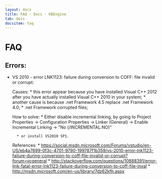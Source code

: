 ```yaml
---
layout: docs
title: FAQ · Docs · KBEngine
tab: docs
docsitem: faq
---
```


FAQ
========

Errors:
-----------------


* VS 2010 - error LNK1123: failure during conversion to COFF: file invalid or corrupt:

	Causes:
		* this error appear because you have installed Visual C++ 2012 after you have actually installed Visual C++ 2010 in your system;
		* another cause is because .net Framework 4.5 replace .net Framework 4.0;
		* .net Framework corrupted files;

	How to solve:
		* Either disable incremental linking, by going to 
			Project Properties 
			   -> Configuration Properties 
			       -> Linker (General) 
			          -> Enable Incremental Linking -> "No (/INCREMENTAL:NO)"

		* or install VS2010 SP1.
		

	References:
		* https://social.msdn.microsoft.com/Forums/vstudio/en-US/eb4a7699-0f3c-4701-9790-199787f1b359/vs-2010-error-lnk1123-failure-during-conversion-to-coff-file-invalid-or-corrupt?forum=vcgeneral
		* http://stackoverflow.com/questions/10888391/error-link-fatal-error-lnk1123-failure-during-conversion-to-coff-file-inval
		* http://msdn.microsoft.com/en-us/library/7dz62kfh.aspx